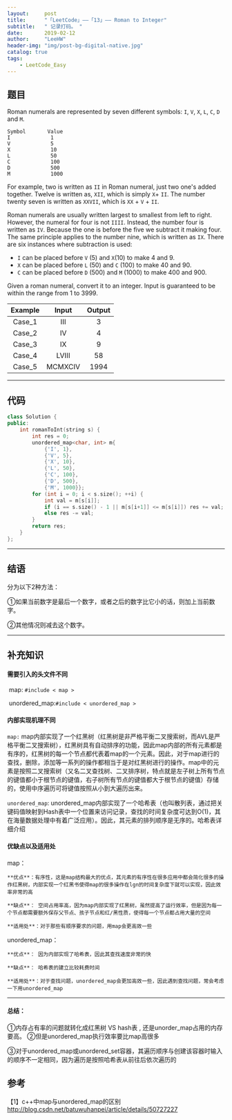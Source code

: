 ```yaml
---
layout:     post
title:      "「LeetCode」——「13」—— Roman to Integer"
subtitle:   " 记录打码。 "
date:       2019-02-12 
author:     "LeeHW"
header-img: "img/post-bg-digital-native.jpg"
catalog: true
tags:
    - LeetCode_Easy
---
```


## 题目

Roman numerals are represented by seven different symbols: `I`, `V`, `X`, `L`, `C`, `D` and `M`.

```
Symbol       Value
I             1
V             5
X             10
L             50
C             100
D             500
M             1000
```

For example, two is written as `II` in Roman numeral, just two one's added together. Twelve is written as, `XII`, which is simply `X`+ `II`. The number twenty seven is written as `XXVII`, which is `XX` + `V` + `II`.

Roman numerals are usually written largest to smallest from left to right. However, the numeral for four is not `IIII`. Instead, the number four is written as `IV`. Because the one is before the five we subtract it making four. The same principle applies to the number nine, which is written as `IX`. There are six instances where subtraction is used:

- `I` can be placed before `V` (5) and `X`(10) to make 4 and 9. 
- `X` can be placed before `L` (50) and `C` (100) to make 40 and 90. 
- `C` can be placed before `D` (500) and `M` (1000) to make 400 and 900.

Given a roman numeral, convert it to an integer. Input is guaranteed to be within the range from 1 to 3999.

| Example |  Input  | Output |
| :-----: | :-----: | :----: |
| Case_1  |   III   |   3    |
| Case_2  |   IV    |   4    |
| Case_3  |   IX    |   9    |
| Case_4  |  LVIII  |   58   |
| Case_5  | MCMXCIV |  1994  |



---

## 代码

```c++
class Solution {
public:
    int romanToInt(string s) {
        int res = 0;
        unordered_map<char, int> m{
            {'I', 1}, 
            {'V', 5}, 
            {'X', 10}, 
            {'L', 50}, 
            {'C', 100}, 
            {'D', 500}, 
            {'M', 1000}};
        for (int i = 0; i < s.size(); ++i) {
            int val = m[s[i]];
            if (i == s.size() - 1 || m[s[i+1]] <= m[s[i]]) res += val;
            else res -= val;
        }
        return res;
    }
};
```



---

## 结语

分为以下2种方法：

①如果当前数字是最后一个数字，或者之后的数字比它小的话，则加上当前数字。

②其他情况则减去这个数字。

------

## 补充知识

#### 需要引入的头文件不同

​	map: `#include < map >`

​	unordered_map:`#include < unordered_map >`

#### 内部实现机理不同

`map:` map内部实现了一个红黑树（红黑树是非严格平衡二叉搜索树，而AVL是严格平衡二叉搜索树），红黑树具有自动排序的功能，因此map内部的所有元素都是有序的，红黑树的每一个节点都代表着map的一个元素。因此，对于map进行的查找，删除，添加等一系列的操作都相当于是对红黑树进行的操作。map中的元素是按照二叉搜索树（又名二叉查找树、二叉排序树，特点就是左子树上所有节点的键值都小于根节点的键值，右子树所有节点的键值都大于根节点的键值）存储的，使用中序遍历可将键值按照从小到大遍历出来。

`unordered_map`: unordered_map内部实现了一个哈希表（也叫散列表，通过把关键码值映射到Hash表中一个位置来访问记录，查找的时间复杂度可达到O(1)，其在海量数据处理中有着广泛应用）。因此，其元素的排列顺序是无序的。哈希表详细介绍

#### 优缺点以及适用处

map：

    **优点**：有序性，这是map结构最大的优点，其元素的有序性在很多应用中都会简化很多的操作红黑树，内部实现一个红黑书使得map的很多操作在lgn的时间复杂度下就可以实现，因此效率非常的高
    
    **缺点**： 空间占用率高，因为map内部实现了红黑树，虽然提高了运行效率，但是因为每一个节点都需要额外保存父节点、孩子节点和红/黑性质，使得每一个节点都占用大量的空间
    
    **适用处**：对于那些有顺序要求的问题，用map会更高效一些

unordered_map：

    **优点**： 因为内部实现了哈希表，因此其查找速度非常的快
    
    **缺点**： 哈希表的建立比较耗费时间
    
    **适用处**：对于查找问题，unordered_map会更加高效一些，因此遇到查找问题，常会考虑一下用unordered_map

---

#### 总结：

①内存占有率的问题就转化成红黑树 VS hash表 , 还是unorder_map占用的内存要高。
②但是unordered_map执行效率要比map高很多

③对于unordered_map或unordered_set容器，其遍历顺序与创建该容器时输入的顺序不一定相同，因为遍历是按照哈希表从前往后依次遍历的

## **参考**

【1】c++中map与unordered_map的区别
<http://blog.csdn.net/batuwuhanpei/article/details/50727227>
